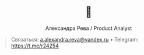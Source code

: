 <h1 align="center">👋</h1>

<p align="center">
Александра Рева / Product Analyst
</p>

> Связаться: a.alexandra.reva@yandex.ru • Telegram: https://t.me/r24254
